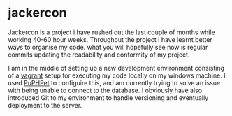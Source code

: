 # jackercon

Jackercon is a project i have rushed out the last couple of months while working 40-60 hour weeks. Throughout the project i have learnt better ways to organise my code. what you will hopefully see now is regular commits updating the readability and conformity of my project.

I am in the middle of setting up a new development environment consisting of a <a href='https://www.vagrantup.com/'>vagrant</a> setup for executing my code locally on my windows machine. I used <a href="https://www.puphpet.com/">PuPHPet</a> to configuire this, and am currently trying to solve an issue with being unable to connect to the database. I obviously have also introduced Git to my environment to handle versioning and eventually deployment to the server. 
